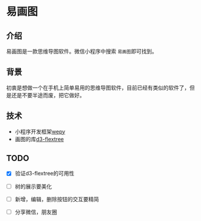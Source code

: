 # 易画图

## 介绍
易画图是一款思维导图软件。微信小程序中搜索 ``易画图``即可找到。

## 背景
初衷是想做一个在手机上简单易用的思维导图软件，目前已经有类似的软件了，但是还是不要半途而废，把它做好。

## 技术
- 小程序开发框架[wepy](https://wepyjs.github.io/wepy-docs/2.x/)
- 画图的库[d3-flextree](https://github.com/klortho/d3-flextree)

## TODO

- [x] 验证d3-flextree的可用性
- [ ] 树的展示要美化
- [ ] 新增，编辑，删除按钮的交互要精简
- [ ] 分享微信，朋友圈


